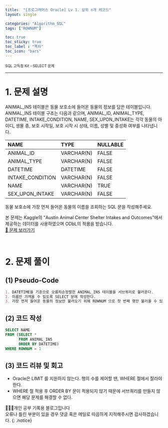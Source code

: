 ```yaml
---
title:  "[프로그래머스 Oracle] Lv 1. 상위 n개 레코드"
layout: single

categories: "Algorithm_SQL"
tags: ["ROWNUM"]

toc: true
toc_sticky: true
toc_label : "목차"
toc_icon: "bars"
---
```


<small>SQL 고득점 Kit - SELECT 문제</small>

***

# 1. 문제 설명
ANIMAL_INS 테이블은 동물 보호소에 들어온 동물의 정보를 담은 테이블입니다. 
<br>ANIMAL_INS 테이블 구조는 다음과 같으며, ANIMAL_ID, ANIMAL_TYPE, DATETIME, INTAKE_CONDITION, NAME, SEX_UPON_INTAKE는 각각 동물의 아이디, 생물 종, 보호 시작일, 보호 시작 시 상태, 이름, 성별 및 중성화 여부를 나타냅니다.

|NAME|	TYPE|	NULLABLE|
|:---|:-----|:----------|
|ANIMAL_ID|	VARCHAR(N)|	FALSE|
|ANIMAL_TYPE|	VARCHAR(N)|	FALSE|
|DATETIME|	DATETIME|	FALSE|
|INTAKE_CONDITION|	VARCHAR(N)|	FALSE|
|NAME|	VARCHAR(N)|	TRUE|
|SEX_UPON_INTAKE|	VARCHAR(N)|	FALSE|

동물 보호소에 가장 먼저 들어온 동물의 이름을 조회하는 SQL 문을 작성해주세요.

본 문제는 Kaggle의 "Austin Animal Center Shelter Intakes and Outcomes"에서 제공하는 데이터를 사용하였으며 ODbL의 적용을 받습니다.
<br>[👀 문제 보러가기](https://school.programmers.co.kr/learn/courses/30/lessons/59405?language=oracle)

<br>

# 2. 문제 풀이
## (1) Pseudo-Code
```markdown
1. DATETIME을 기준으로 오름차순정렬한 ANIMAL_INS 테이블을 서브쿼리로 불러온다.
2. 이름만 가져올 수 있도록 SELECT 문에 작성한다.
3. 가장 먼저 들어온 동물의 정보만 불러오기 위해 ROWNUM 으로 첫 번째 행만 불러올 수 있는 조건문을 작성한다.
```

## (2) 코드 작성
```sql
SELECT NAME
FROM (SELECT *
      FROM ANIMAL_INS
      ORDER BY DATETIME)
WHERE ROWNUM = 1
```

## (3) 코드 리뷰 및 회고
- Oracle은 LIMIT 를 지원하지 않는다. 행의 수를 제어할 땐, WHERE 절에서 잘라야한다.
- WHERE 절 적용 후 ORDER BY 문이 적용되지 않기 때문에 서브쿼리를 만들지 않으면 해당 문제를 해결할 수 없다.

👩🏻‍💻개인 공부 기록용 블로그입니다
<br>오류나 틀린 부분이 있을 경우 댓글 혹은 메일로 따끔하게 지적해주시면 감사하겠습니다.
{: .notice}